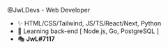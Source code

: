 @JwLDevs - Web Developer
- ✨ HTML/CSS/Tailwind, JS/TS/React/Next, Python
- 🌿 Learning back-end [ Node.js, Go, PostgreSQL ]
- 🎭 __JwL#7117__

<!---
JwLDevs/JwLDevs is a ✨ special ✨ repository because its `README.md` (this file) appears on your GitHub profile.
You can click the Preview link to take a look at your changes.
--->
